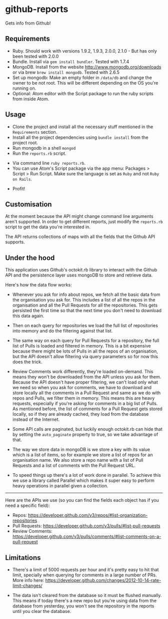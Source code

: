 # github-reports

Gets info from Github!

## Requirements

 * Ruby. Should work with versions 1.9.2, 1.9.3, 2.0.0, 2.1.0 - But has only been tested with 2.0.0
 * Bundle. Install via `gem install bundler`. Tested with 1.7.4
 * MongoDB. Install from the website http://www.mongodb.org/downloads or via brew `brew install mongodb`. Tested with 2.6.5
 * Set up mongodb: Make an empty folder in `/data/db` and change the owner to be not root. This will be different depending on the OS you're running on.
 * Optional: Atom editor with the Script package to run the ruby scripts from inside Atom.

## Usage

 * Clone the project and install all the necessary stuff mentioned in the `Requirements` section.
 * Install all the project dependencies using `bundle install` from the project root.
 * Run mongodb in a shell `mongod`
 * Run the `reports.rb` script.

  - Via command line `ruby reports.rb`.
  - You can use Atom's Script package via the app menu: Packages > Script > Run Script. Make sure the language is set as `Ruby` and not `Ruby on Rails`.

 * Profit!

## Customisation

At the moment because the API might change command line arguments aren't supported. In order to get different reports, just modify the `reports.rb` script to get the data you're interested in.

The API returns collections of maps with all the fields that the Github API supports.

## Under the hood

This application uses Github's octokit.rb library to interact with the Github API and the persistence layer uses mongoDB to store and retrieve data.

Here's how the data flow works:

 * Whenever you ask for info about repos, we fetch all the basic data from the organisation you ask for. This includes a list of all the repos in the organisation and all the Pull Requests for all the repositories. This gets persisted the first time so that the next time you don't need to download this data again.

 * Then on each query for repositories we load the full list of repositories into memory and do the filtering against that list.

 * The same way on each query for Pull Requests for a repository, the full list of Pulls is loaded and filtered in memory. This is a bit expensive because there might be lots of Pulls in all the repos of an organisation, but the API doesn't allow filtering via query parameters so for now this does the trick.

 * Review Comments work differently, they're loaded on-demand. This means they won't be downloaded from the API unless you ask for them. Because the API doesn't have proper filtering, we can't load only what we need so when you ask for comments, we have to download and store locally all the comments in a Pull Request and same as we do with repos and Pulls, we filter them in memory. This means this are heavy requests, especially if you're asking for comments in a big list of Pulls. As mentioned before, the list of comments for a Pull Request gets stored locally, so if they are already cached, they load from the database instead of the Internet.

 * Some API calls are paginated, but luckily enough octokit.rb can hide that by setting the `auto_paginate` property to true, so we take advantage of that.

 * The way we store data in mongoDB is we store a key with its value which is a list of items, so for example we store a list of repos for an organisation name. We also store a repo name with a list of Pull Requests and a list of comments with the Pull Request URL.

 * To speed things up there's a lot of work done in parallel. To achieve this we use a library called Parallel which makes it super easy to perform heavy operations in parallel given a collection.

---

Here are the APIs we use (so you can find the fields each object has if you need a specific field):

 * Repos: https://developer.github.com/v3/repos/#list-organization-repositories
 * Pull Requests: https://developer.github.com/v3/pulls/#list-pull-requests
 * Review Comments: https://developer.github.com/v3/pulls/comments/#list-comments-on-a-pull-request


## Limitations

 * There's a limit of 5000 requests per hour and it's pretty easy to hit that limit, specially when querying for comments in a large number of PRs. More info here: https://developer.github.com/changes/2012-10-14-rate-limit-changes/

 * The data isn't cleared from the database so it must be flushed manually. This means if today there's a new repo but you're using data from the database from yesterday, you won't see the repository in the reports until you clear the database.
